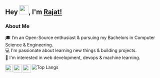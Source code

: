 ## Hey <img src="https://github.com/TheDudeThatCode/TheDudeThatCode/blob/master/Assets/Hi.gif" width="29px">, I'm [Rajat!](https://rajatgupta24.github.io/portfolio/) 

### About Me
🎓 I’m an Open-Source enthusiast & pursuing my Bachelors in Computer Science & Engineering. </br>
💻 I'm passionate about learning new things & building projects. </br>
🚀 I'm interested in web development, devops & machine learning. </br>

<a href="https://www.linkedin.com/in/rajatgupta24/">
  <img align="left" width="24px" src="https://cdn.jsdelivr.net/npm/simple-icons@v3/icons/linkedin.svg"  />
</a>
<a href="https://twitter.com/rajatgupta241">
  <img align="left" width="26px" src="https://cdn.jsdelivr.net/npm/simple-icons@v3/icons/twitter.svg" />
</a>
<a href="mailto:rajat2411gupta@gmail.com">
  <img align="left" width="26px" src="https://cdn.jsdelivr.net/npm/simple-icons@v3/icons/gmail.svg" />
</a>

![Top Langs](https://github-readme-stats.vercel.app/api/top-langs/?username=CharalambosIoannou&theme=tokyonight)

<!--
**rajatgupta24/rajatgupta24** is a ✨ _special_ ✨ repository because its `README.md` (this file) appears on your GitHub profile.

Here are some ideas to get you started:

- 🔭 I’m currently working on ...
- 🌱 I’m currently learning ...
- 👯 I’m looking to collaborate on ...
- 🤔 I’m looking for help with ...
- 💬 Ask me about ...
- 📫 How to reach me: ...
- 😄 Pronouns: ...
- ⚡ Fun fact: ...
-->

